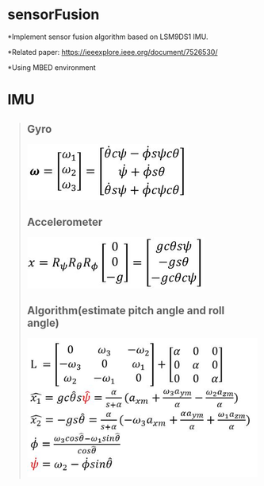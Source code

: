 # sensorFusion
*Implement sensor fusion algorithm based on LSM9DS1 IMU.

*Related paper: https://ieeexplore.ieee.org/document/7526530/

*Using MBED environment


# IMU
> ## Gyro
> ![image](https://github.com/middleyuan/sensorFusion/blob/master/gyro.JPG)
> ## Accelerometer
> ![image](https://github.com/middleyuan/sensorFusion/blob/master/accelerometer.JPG)
> ## Algorithm(estimate pitch angle and roll angle)
> ![image](https://github.com/middleyuan/sensorFusion/blob/master/algorithm.JPG)


 




